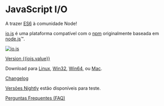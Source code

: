# JavaScript I/O

A trazer [ES6](es6.html) à comunidade Node!

[io.js](https://github.com/iojs/io.js) é uma plataforma compatível com o [npm](https://www.npmjs.org/) originalmente baseada em [node.js](https://nodejs.org/)&#8482;.

[![io.js]({{iojs.img}})]({{iojs.link}})

[Version {{iojs.value}}]({{iojs.link}})

Download para
[Linux]({{linux.link}}),
[Win32]({{win32.link}}), [Win64]({{win64.link}}),
ou
[Mac]({{mac.link}}).


[Changelog](https://github.com/iojs/io.js/blob/v1.x/CHANGELOG.md)

[Versões Nightly](https://iojs.org/download/nightly/) estão disponíveis para teste.

[Perguntas Frequentes (FAQ)](faq.html)
